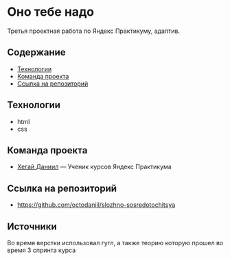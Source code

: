 # Оно тебе надо
Третья проектная работа по Яндекс Практикуму, адаптив.

## Содержание
- [Технологии](#технологии)
- [Команда проекта](#команда-проекта)
- [Ссылка на репозиторий](#ссылка-на-репозиторий)

## Технологии
- html
- css

## Команда проекта

- [Хегай Даниил]() — Ученик курсов Яндекс Практикума

## Ссылка на репозиторий

- https://github.com/octodaniil/slozhno-sosredotochitsya

## Источники
Во время верстки использовал гугл, а также теорию которую прошел во время 3 спринта курса
